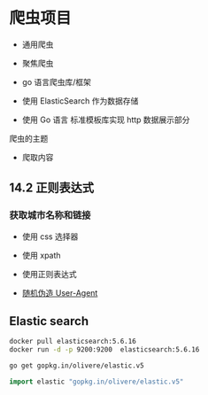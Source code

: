 # 爬虫项目

- 通用爬虫
- 聚焦爬虫

- go 语言爬虫库/框架

- 使用 ElasticSearch 作为数据存储
- 使用 Go 语言 标准模板库实现 http 数据展示部分

爬虫的主题

- 爬取内容

## 14.2 正则表达式

### 获取城市名称和链接

- 使用 css 选择器
- 使用 xpath
- 使用正则表达式

- [随机伪造 User-Agent](https://blog.csdn.net/tyBaoErGe/article/details/50375802)

## Elastic search 
```sh
docker pull elasticsearch:5.6.16
docker run -d -p 9200:9200  elasticsearch:5.6.16
```
``` sh
go get gopkg.in/olivere/elastic.v5
```
```go
import elastic "gopkg.in/olivere/elastic.v5"
```